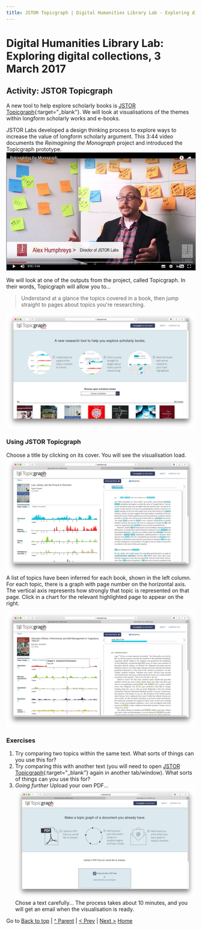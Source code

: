 ```yaml
---
title: JSTOR Topicgraph | Digital Humanities Library Lab - Exploring digital collections, 3 March 2017
---
```


# Digital Humanities Library Lab: Exploring digital collections, 3 March 2017

## Activity: JSTOR Topicgraph
A new tool to help explore scholarly books is [JSTOR Topicgraph](https://labs.jstor.org/topicgraph/){:target="_blank"}. We will look at visualisations of the themes within longform scholarly works and e-books.

JSTOR Labs developed a design thinking process to explore ways to increase the value of longform scholarly argument. This 3:44 video documents the _Reimagining the Monograph_ project and introduced the Topicgraph prototype.
[![Reimagining the Monograph](img/jtg-video.png)](https://www.youtube.com/watch?v=FQ6nV_GWxxo "Reimagining the Monograph")

We will look at one of the outputs from the project, called Topicgraph. In their words, Topicgraph will allow you to...
> Understand at a glance the topics covered in a book, then jump straight to pages about topics you're researching.

![JSTOR Topicgraph](img/jtg-110.png)

### Using JSTOR Topicgraph
Choose a title by clicking on its cover. You will see the visualisation load.
![JSTOR Topicgraph](img/jtg-120.png)
A list of topics have been inferred for each book, shown in the left column. 
For each topic, there is a graph with page number on the horizontal axis. The vertical axis represents how strongly that topic is represented on that page. Click in a chart for the relevant highlighted page to appear on the right.

![JSTOR Topicgraph](img/jtg-130.png)

### Exercises
1. Try comparing two topics within the same text. What sorts of things can you use this for?
2. Try comparing this with another text (you will need to open [JSTOR Topicgraph](https://labs.jstor.org/topicgraph/){:target="_blank"} again in another tab/window). What sorts of things can you use this for?
3. _Going further_ Upload your own PDF...
![JSTOR Topicgraph](img/jtg-140.png)
Chose a text carefully...
The process takes about 10 minutes, and you will get an email when the visualisation is ready.


Go to [Back to top](#activity-jstor-topicgraph) | [^ Parent](index.html) | [< Prev](jischc.html) | [Next >](ammo.html)
[Home](/)
